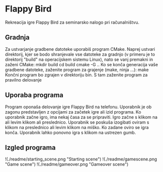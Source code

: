 # Flappy Bird
Rekreacija igre Flappy Bird za seminarsko nalogo pri računalništvu.

## Gradnja
Za ustvarjanje gradbene datoteke uporabiš program CMake. Naprej ustvari direktorij, kjer se bodo shranjevale vse datoteke za gradnjo (v primeru je to direktorij "build" na operacijskem sistemu Linux), nato se vanj premakni in zaženi CMake:
    mkdir build
    cd build
    cmake -G<generator> ..
Ko se konča generacija vaše gradbene datoteke, zaženite program za grajenje (make, ninja ...):
    make
Končni program bo zgrajen v direktoriju bin. S tam zaženite program za pravilno delovanje

## Uporaba programa
Program oponaša delovanje igre Flappy Bird na telefonu. Uporabnik je ob zagonu predstavljen z opcijami za začetek igre ali izid programa. Ko uporabnik začne igro, ima nekaj časa za se pripraviti. Igro začne s klikom na ali levim klikom ali preslednico. Uporabnik se poskuša izogibati oviram s klikom na preslednico ali levim klikom na miško. Ko zadane oviro se igra konča. Uporabnik lahko ponovno igra s klikom na ustrezen gumb.

## Izgled programa
!(./readme/starting_scene.png "Starting scene")
!(./readme/gamescene.png "Game scene")
!(./readme/gameover.png "Gameover scene")
